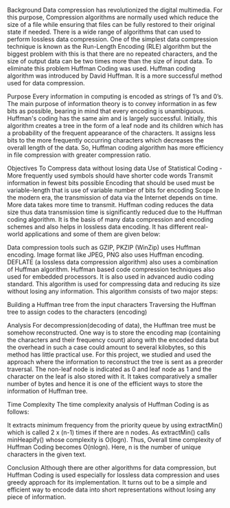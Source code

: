 Background
Data compression has revolutionized the digital multimedia. For this purpose, Compression algorithms are normally used which reduce the size of a file while ensuring that files can be fully restored to their original state if needed. There is a wide range of algorithms that can used to perform lossless data compression. One of the simplest data compression technique is known as the Run-Length Encoding (RLE) algorithm but the biggest problem with this is that there are no repeated characters, and the size of output data can be two times more than the size of input data. To eliminate this problem Huffman Coding was used. Huffman coding algorithm was introduced by David Huffman. It is a more successful method used for data compression.

Purpose
Every information in computing is encoded as strings of 1’s and 0’s. The main purpose of information theory is to convey information in as few bits as possible, bearing in mind that every encoding is unambiguous. Huffman's coding has the same aim and is largely successful. Initially, this algorithm creates a tree in the form of a leaf node and its children which has a probability of the frequent appearance of the characters. It assigns less bits to the more frequently occurring characters which decreases the overall length of the data. So, Huffman coding algorithm has more efficiency in file compression with greater compression ratio.

Objectives
To Compress data without losing data
Use of Statistical Coding - More frequently used symbols should have shorter code words
Transmit information in fewest bits possible
Encoding that should be used must be variable-length that is use of variable number of bits for encoding
Scope
In the modern era, the transmission of data via the Internet depends on time. More data takes more time to transmit. Huffman coding reduces the data size thus data transmission time is significantly reduced due to the Huffman coding algorithm. It is the basis of many data compression and encoding schemes and also helps in lossless data encoding. It has different real-world applications and some of them are given below:

Data compression tools such as GZIP, PKZIP (WinZip) uses Huffman encoding.
Image format like JPEG, PNG also uses Huffman encoding.
DEFLATE (a lossless data compression algorithm) also uses a combination of Huffman algorithm.
Huffman based code compression techniques also used for embedded processors.
It is also used in advanced audio coding standard.
This algorithm is used for compressing data and reducing its size without losing any information. This algorithm consists of two major steps:

Building a Huffman tree from the input characters
Traversing the Huffman tree to assign codes to the characters (encoding)

Analysis
For decompression(decoding of data), the Huffman tree must be somehow reconstructed. One way is to store the encoding map (containing the characters and their frequency count) along with the encoded data but the overhead in such a case could amount to several kilobytes, so this method has little practical use. For this project, we studied and used the approach where the information to reconstruct the tree is sent as a preorder traversal. The non-leaf node is indicated as 0 and leaf node as 1 and the character on the leaf is also stored with it. It takes comparatively a smaller number of bytes and hence it is one of the efficient ways to store the information of Huffman tree.

Time Complexity
The time complexity analysis of Huffman Coding is as follows:

It extracts minimum frequency from the priority queue by using extractMin() which is called 2 x (n-1) times if there are n nodes.
As extractMin() calls minHeapify() whose complexity is O(logn).
Thus, Overall time complexity of Huffman Coding becomes O(nlogn). Here, n is the number of unique characters in the given text.

Conclusion
Although there are other algorithms for data compression, but Huffman Coding is used especially for lossless data compression and uses greedy approach for its implementation. It turns out to be a simple and efficient way to encode data into short representations without losing any piece of information.
